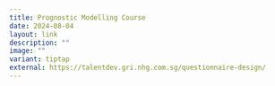 ```yaml
---
title: Prognostic Modelling Course
date: 2024-08-04
layout: link
description: ""
image: ""
variant: tiptap
external: https://talentdev.gri.nhg.com.sg/questionnaire-design/
---
```

